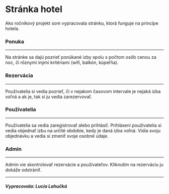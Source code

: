 ﻿# Stránka hotel
Ako ročníkový projekt som vypracovala stránku, ktorá funguje na princípe hotela. 

### Ponuka
------
Na stránke sa dajú pozrieť ponúkané izby spolu s počtom osôb cenou za noc, či rôznymi inými kritériami (wifi, balkón, kúpeľňa).

### Rezervácia
 ------
 Používatelia si vedia pozrieť, či v nejakom časovom intervale je nejaká izba voľná a ak je, tak si ju vedia zarezervovať.
 
### Používatelia
------
Používatelia sa vedia zaregistrovať alebo prihlásiť. Prihlásení používatelia si vedia objednať izbu na určité obdobie, kedy je daná izba voľná. Vidia svoju objednávku a vedia si zmeniť svoje osobné údaje.

### Admin
------
Admin vie skontrolovať rezervácie a používateľov. Kliknutím na rezerváciu ju dokáže odstrániť.

-----
##### Vypracovala: Lucia Lahučká



